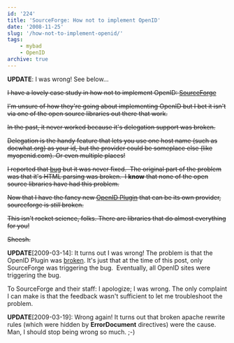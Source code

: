 ```yaml
---
id: '224'
title: 'SourceForge: How not to implement OpenID'
date: '2008-11-25'
slug: '/how-not-to-implement-openid/'
tags:
    - mybad
    - OpenID
archive: true
---
```


**UPDATE**: I was wrong! See below...

~~I have a lovely case study in how not to implement OpenID:
[SourceForge](http://sourceforge.net/)~~

~~I'm unsure of how they're going about implementing OpenID but I bet it isn't
via one of the open source libraries out there that work.~~

~~In the past, it never worked because it's delegation support was broken.~~

~~Delegation is the handy feature that lets you use one host name (such as
docwhat.org) as your id, but the provider could be someplace else (like
myopenid.com). Or even multiple places!~~

~~I reported that
[bug](https://sourceforge.net/tracker2/?func=detail&aid=1955438&group_id=1&atid=200001)
but it was never fixed.  The original part of the problem was that it's HTML
parsing was broken.  I **know** that none of the open source libraries have
had this problem.~~

~~Now that I have the fancy new
[OpenID Plugin](http://wordpress.org/extend/plugins/openid/) that can be its
own provider, sourceforge is _still_ broken.~~

~~This isn't rocket science, folks. There are libraries that do almost
everything for you!~~

~~Sheesh.~~

**UPDATE**[2009-03-14]: It turns out I was wrong! The problem is that the
OpenID Plugin was
[broken](http://code.google.com/p/diso/issues/detail?id=101&colspec=ID%20Type%20Project%20Status%20Priority%20Milestone%20Owner%20Summary).
It's just that at the time of this post, only SourceForge was triggering the
bug.  Eventually, all OpenID sites were triggering the bug.

To SourceForge and their staff: I apologize; I was wrong. The only complaint I
can make is that the feedback wasn't sufficient to let me troubleshoot the
problem.

**UPDATE**[2009-03-19]: Wrong again! It turns out that broken apache rewrite
rules (which were hidden by **ErrorDocument** directives) were the cause. Man,
I should stop being wrong so much. ;-)
